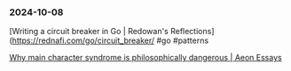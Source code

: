 ### 2024-10-08

[Writing a circuit breaker in Go | Redowan's Reflections](https://rednafi.com/go/circuit_breaker/ #go #patterns

[Why main character syndrome is philosophically dangerous | Aeon Essays](https://aeon.co/essays/why-main-character-syndrome-is-philosophically-dangerous)

